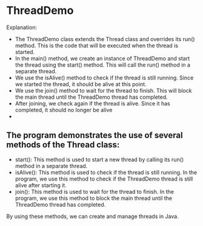 # ThreadDemo
Explanation:

* The ThreadDemo class extends the Thread class and overrides its run() method. This is the code that will be executed when the thread is started.
* In the main() method, we create an instance of ThreadDemo and start the thread using the start() method. This will call the run() method in a separate thread.
* We use the isAlive() method to check if the thread is still running. Since we started the thread, it should be alive at this point.
* We use the join() method to wait for the thread to finish. This will block the main thread until the ThreadDemo thread has completed.
* After joining, we check again if the thread is alive. Since it has completed, it should no longer be alive
* 
## The program demonstrates the use of several methods of the Thread class:

* start(): This method is used to start a new thread by calling its run() method in a separate thread.
* isAlive(): This method is used to check if the thread is still running. In the program, we use this method to check if the ThreadDemo thread is still alive after starting it.
* join(): This method is used to wait for the thread to finish. In the program, we use this method to block the main thread until the ThreadDemo thread has completed.

By using these methods, we can create and manage threads in Java.
